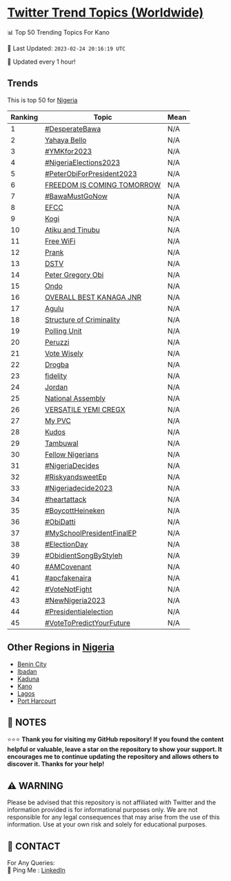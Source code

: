[Twitter Trend Topics (Worldwide)](https://github.com/ErcinDedeoglu/Twitter-Trend-Topics)
==========


📊 Top 50 Trending Topics For Kano

📆 Last Updated: `2023-02-24 20:16:19 UTC`

🔧 Updated every 1 hour!


## Trends

This is top 50 for [Nigeria](</Nigeria>)

| Ranking | Topic | Mean |
| ------- | ------------ | ------------ |
| 1 | [#DesperateBawa](http://twitter.com/search?q=%23DesperateBawa) | N/A |
| 2 | [Yahaya Bello](http://twitter.com/search?q=Yahaya+Bello) | N/A |
| 3 | [#YMKfor2023](http://twitter.com/search?q=%23YMKfor2023) | N/A |
| 4 | [#NigeriaElections2023](http://twitter.com/search?q=%23NigeriaElections2023) | N/A |
| 5 | [#PeterObiForPresident2023](http://twitter.com/search?q=%23PeterObiForPresident2023) | N/A |
| 6 | [FREEDOM IS COMING TOMORROW](http://twitter.com/search?q=FREEDOM+IS+COMING+TOMORROW) | N/A |
| 7 | [#BawaMustGoNow](http://twitter.com/search?q=%23BawaMustGoNow) | N/A |
| 8 | [EFCC](http://twitter.com/search?q=EFCC) | N/A |
| 9 | [Kogi](http://twitter.com/search?q=Kogi) | N/A |
| 10 | [Atiku and Tinubu](http://twitter.com/search?q=Atiku+and+Tinubu) | N/A |
| 11 | [Free WiFi](http://twitter.com/search?q=Free+WiFi) | N/A |
| 12 | [Prank](http://twitter.com/search?q=Prank) | N/A |
| 13 | [DSTV](http://twitter.com/search?q=DSTV) | N/A |
| 14 | [Peter Gregory Obi](http://twitter.com/search?q=Peter+Gregory+Obi) | N/A |
| 15 | [Ondo](http://twitter.com/search?q=Ondo) | N/A |
| 16 | [OVERALL BEST KANAGA JNR](http://twitter.com/search?q=OVERALL+BEST+KANAGA+JNR) | N/A |
| 17 | [Agulu](http://twitter.com/search?q=Agulu) | N/A |
| 18 | [Structure of Criminality](http://twitter.com/search?q=Structure+of+Criminality) | N/A |
| 19 | [Polling Unit](http://twitter.com/search?q=Polling+Unit) | N/A |
| 20 | [Peruzzi](http://twitter.com/search?q=Peruzzi) | N/A |
| 21 | [Vote Wisely](http://twitter.com/search?q=Vote+Wisely) | N/A |
| 22 | [Drogba](http://twitter.com/search?q=Drogba) | N/A |
| 23 | [fidelity](http://twitter.com/search?q=fidelity) | N/A |
| 24 | [Jordan](http://twitter.com/search?q=Jordan) | N/A |
| 25 | [National Assembly](http://twitter.com/search?q=National+Assembly) | N/A |
| 26 | [VERSATILE YEMI CREGX](http://twitter.com/search?q=VERSATILE+YEMI+CREGX) | N/A |
| 27 | [My PVC](http://twitter.com/search?q=My+PVC) | N/A |
| 28 | [Kudos](http://twitter.com/search?q=Kudos) | N/A |
| 29 | [Tambuwal](http://twitter.com/search?q=Tambuwal) | N/A |
| 30 | [Fellow Nigerians](http://twitter.com/search?q=Fellow+Nigerians) | N/A |
| 31 | [#NigeriaDecides](http://twitter.com/search?q=%23NigeriaDecides) | N/A |
| 32 | [#RiskyandsweetEp](http://twitter.com/search?q=%23RiskyandsweetEp) | N/A |
| 33 | [#Nigeriadecide2023](http://twitter.com/search?q=%23Nigeriadecide2023) | N/A |
| 34 | [#heartattack](http://twitter.com/search?q=%23heartattack) | N/A |
| 35 | [#BoycottHeineken](http://twitter.com/search?q=%23BoycottHeineken) | N/A |
| 36 | [#ObiDatti](http://twitter.com/search?q=%23ObiDatti) | N/A |
| 37 | [#MySchoolPresidentFinalEP](http://twitter.com/search?q=%23MySchoolPresidentFinalEP) | N/A |
| 38 | [#ElectionDay](http://twitter.com/search?q=%23ElectionDay) | N/A |
| 39 | [#ObidientSongByStyleh](http://twitter.com/search?q=%23ObidientSongByStyleh) | N/A |
| 40 | [#AMCovenant](http://twitter.com/search?q=%23AMCovenant) | N/A |
| 41 | [#apcfakenaira](http://twitter.com/search?q=%23apcfakenaira) | N/A |
| 42 | [#VoteNotFight](http://twitter.com/search?q=%23VoteNotFight) | N/A |
| 43 | [#NewNigeria2023](http://twitter.com/search?q=%23NewNigeria2023) | N/A |
| 44 | [#Presidentialelection](http://twitter.com/search?q=%23Presidentialelection) | N/A |
| 45 | [#VoteToPredictYourFuture](http://twitter.com/search?q=%23VoteToPredictYourFuture) | N/A |



## Other Regions in [Nigeria](</Nigeria>)

* [Benin City](</Nigeria/Benin City.md>)
* [Ibadan](</Nigeria/Ibadan.md>)
* [Kaduna](</Nigeria/Kaduna.md>)
* [Kano](</Nigeria/Kano.md>)
* [Lagos](</Nigeria/Lagos.md>)
* [Port Harcourt](</Nigeria/Port Harcourt.md>)



## 📝 NOTES

⭐⭐⭐ **Thank you for visiting my GitHub repository! If you found the content helpful or valuable, leave a star on the repository to show your support. It encourages me to continue updating the repository and allows others to discover it. Thanks for your help!**


## ⚠️ WARNING

Please be advised that this repository is not affiliated with Twitter and the information provided is for informational purposes only. We are not responsible for any legal consequences that may arise from the use of this information. Use at your own risk and solely for educational purposes.


## 📨 CONTACT

 For Any Queries:  
            🏓 Ping Me : [LinkedIn](https://www.linkedin.com/in/ercindedeoglu/)
